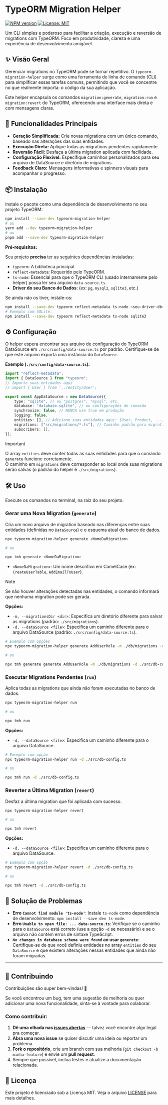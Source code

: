 # TypeORM Migration Helper

[![NPM version](https://img.shields.io/npm/v/typeorm-migration-helper.svg?style=flat-square)](https://www.npmjs.com/package/typeorm-migration-helper) 
[![License: MIT](https://img.shields.io/badge/License-MIT-yellow.svg?style=flat-square)](https://opensource.org/licenses/MIT)

Um CLI simples e poderoso para facilitar a criação, execução e reversão de migrations com TypeORM. Foco em produtividade, clareza e uma experiência de desenvolvimento amigável.

## ✨ Visão Geral

Gerenciar migrations no TypeORM pode se tornar repetitivo. O `typeorm-migration-helper` surge como uma ferramenta de linha de comando (CLI) para simplificar essas tarefas comuns, permitindo que você se concentre no que realmente importa: o código da sua aplicação.

Este helper encapsula os comandos `migration:generate`, `migration:run` e `migration:revert` do TypeORM, oferecendo uma interface mais direta e com mensagens claras.

## 🚀 Funcionalidades Principais

*   **Geração Simplificada:** Crie novas migrations com um único comando, baseado nas alterações das suas entidades.
*   **Execução Direta:** Aplique todas as migrations pendentes rapidamente.
*   **Reversão Fácil:** Desfaça a última migration aplicada com facilidade.
*   **Configuração Flexível:** Especifique caminhos personalizados para seu arquivo de DataSource e diretório de migrations.
*   **Feedback Claro:** Mensagens informativas e spinners visuais para acompanhar o progresso.

## 📦 Instalação

Instale o pacote como uma dependência de desenvolvimento no seu projeto TypeORM:

```bash
npm install --save-dev typeorm-migration-helper
# ou
yarn add --dev typeorm-migration-helper
# ou
pnpm add --save-dev typeorm-migration-helper
```

**Pré-requisitos:**

Seu projeto **precisa** ter as seguintes dependências instaladas:

*   `typeorm`: A biblioteca principal.
*   `reflect-metadata`: Requerido pelo TypeORM.
*   `ts-node`: Essencial para que o TypeORM CLI (usado internamente pelo helper) possa ler seu arquivo `data-source.ts`.
*   **Driver do seu Banco de Dados**: (ex: `pg`, `mysql2`, `sqlite3`, etc.)

Se ainda não os tiver, instale-os:

```bash
npm install --save-dev typeorm reflect-metadata ts-node <seu-driver-db>
# Exemplo com SQLite:
npm install --save-dev typeorm reflect-metadata ts-node sqlite3
```

## ⚙️ Configuração

O helper espera encontrar seu arquivo de configuração do TypeORM DataSource em `./src/config/data-source.ts` por padrão. Certifique-se de que este arquivo exporta uma instância do `DataSource`.

**Exemplo (`./src/config/data-source.ts`):**

```typescript
import "reflect-metadata";
import { DataSource } from "typeorm";
// Importe suas entidades aqui
// import { User } from '../entity/User';

export const AppDataSource = new DataSource({
    type: "sqlite", // ou "postgres", "mysql", etc.
    database: "database.sqlite", // ou configurações de conexão
    synchronize: false, // NUNCA use true em produção
    logging: false,
    entities: [], // Adicione suas entidades aqui: [User, Product, ...]
    migrations: ["src/migrations/*.ts"], // Caminho padrão para migrations
    subscribers: [],
});
```

> [!IMPORTANT]
> O array `entities` deve conter todas as suas entidades para que o comando `generate` funcione corretamente.   
> O caminho em `migrations` deve corresponder ao local onde suas migrations serão salvas (o padrão do helper é `./src/migrations`).

## 🛠️ Uso

Execute os comandos no terminal, na raiz do seu projeto.

### Gerar uma Nova Migration (`generate`)

Cria um novo arquivo de migration baseado nas diferenças entre suas entidades (definidas no `DataSource`) e o esquema atual do banco de dados.

```bash
npx typeorm-migration-helper generate <NomeDaMigration>

# ou

npx tmh generate <NomeDaMigration>
```

* `<NomeDaMigration>`: Um nome descritivo em CamelCase (ex: `CreateUserTable`, `AddEmailToUser`).

> [!NOTE]
> Se não houver alterações detectadas nas entidades, o comando informará que nenhuma migration pode ser gerada.

**Opções:**

*   `-m, --migrationsDir <dir>`: Especifica um diretório diferente para salvar as migrations (padrão: `./src/migrations`).
*   `-d, --dataSource <file>`: Especifica um caminho diferente para o arquivo DataSource (padrão: `./src/config/data-source.ts`).

```bash
# Exemplo com opções
npx typeorm-migration-helper generate AddUserRole -m ./db/migrations -d ./src/db-config.ts

# ou

npx tmh generate generate AddUserRole -m ./db/migrations -d ./src/db-config.ts
```

### Executar Migrations Pendentes (`run`)

Aplica todas as migrations que ainda não foram executadas no banco de dados.

```bash
npx typeorm-migration-helper run

# ou

npx tmh run
```

**Opções:**

*   `-d, --dataSource <file>`: Especifica um caminho diferente para o arquivo DataSource.

```bash
# Exemplo com opção
npx typeorm-migration-helper run -d ./src/db-config.ts

# ou

npx tmh run -d ./src/db-config.ts
```

### Reverter a Última Migration (`revert`)

Desfaz a última migration que foi aplicada com sucesso.

```bash
npx typeorm-migration-helper revert

# ou

npx tmh revert
```

**Opções:**

*   `-d, --dataSource <file>`: Especifica um caminho diferente para o arquivo DataSource.

```bash
# Exemplo com opção
npx typeorm-migration-helper revert -d ./src/db-config.ts

# ou

npx tmh revert -d ./src/db-config.ts
```

## 🤔 Solução de Problemas

*   **Erro `Cannot find module 'ts-node'`**: Instale `ts-node` como dependência de desenvolvimento: `npm install --save-dev ts-node`.
*   **Erro `Unable to open file: ... data-source.ts`**: Verifique se o caminho para o `DataSource` está correto (use a opção `-d` se necessário) e se o arquivo não contém erros de sintaxe TypeScript.
*   **`No changes in database schema were found` ao usar `generate`**: Certifique-se de que você definiu entidades no array `entities` do seu `DataSource` e que existem alterações nessas entidades que ainda não foram migradas.

---

## 🤝 Contribuindo

Contribuições são super bem-vindas! 🚀

Se você encontrou um bug, tem uma sugestão de melhoria ou quer adicionar uma nova funcionalidade, sinta-se à vontade para colaborar.

### Como contribuir:

1. **Dê uma olhada nas [issues abertas](https://github.com/dhDSouza/typeorm-migration-helper/issues)** — talvez você encontre algo legal pra começar.
2. **Abra uma nova issue** se quiser discutir uma ideia ou reportar um problema.
3. **Fork o repositório**, crie um branch com sua melhoria (`git checkout -b minha-feature`) e envie um **pull request**.
4. Sempre que possível, inclua testes e atualize a documentação relacionada.

## 📄 Licença

Este projeto é licenciado sob a Licença MIT. Veja o arquivo [LICENSE](LICENSE) para mais detalhes.

